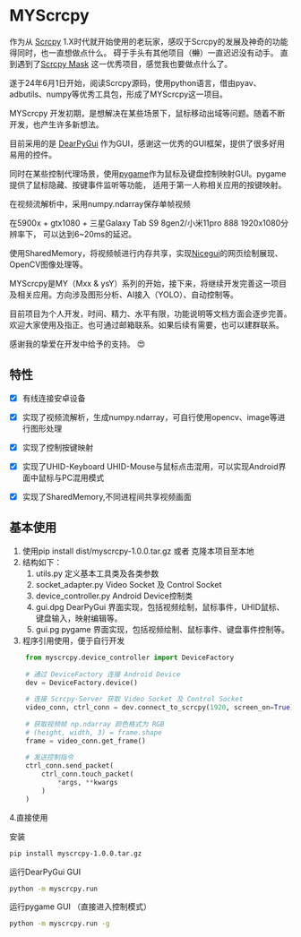 # MYScrcpy

作为从 [Scrcpy](https://github.com/Genymobile/scrcpy/) 1.X时代就开始使用的老玩家，感叹于Scrcpy的发展及神奇的功能得同时，也一直想做点什么。 
碍于手头有其他项目（~~懒~~）一直迟迟没有动手。 
直到遇到了[Scrcpy Mask](https://github.com/AkiChase/scrcpy-mask) 这一优秀项目，感觉我也要做点什么了。

遂于24年6月1日开始，阅读Scrcpy源码，使用python语言，借由pyav、adbutils、numpy等优秀工具包，形成了MYScrcpy这一项目。

MYScrcpy 开发初期，是想解决在某些场景下，鼠标移动出域等问题。随着不断开发，也产生许多新想法。

目前采用的是 [DearPyGui](https://github.com/hoffstadt/DearPyGui) 作为GUI，感谢这一优秀的GUI框架，提供了很多好用易用的控件。

同时在某些控制代理场景，使用[pygame](https://www.pygame.org/)作为鼠标及键盘控制映射GUI。pygame提供了鼠标隐藏、按键事件监听等功能，
适用于第一人称相关应用的按键映射。

在视频流解析中，采用numpy.ndarray保存单帧视频

在5900x + gtx1080 + 三星Galaxy Tab S9 8gen2/小米11pro 888 1920x1080分辨率下， 可以达到6~20ms的延迟。

使用SharedMemory，将视频帧进行内存共享，实现[Nicegui](https://github.com/zauberzeug/nicegui)的网页绘制展现、 OpenCV图像处理等。

MYScrcpy是MY（Mxx & ysY）系列的开始，接下来，将继续开发完善这一项目及相关应用。方向涉及图形分析、AI接入（YOLO）、自动控制等。

目前项目为个人开发，时间、精力、水平有限，功能说明等文档方面会逐步完善。欢迎大家使用及指正。也可通过邮箱联系。如果后续有需要，也可以建群联系。

感谢我的挚爱在开发中给予的支持。 :heart_eyes:


## 特性

- [x] 有线连接安卓设备
- [x] 实现了视频流解析，生成numpy.ndarray，可自行使用opencv、image等进行图形处理
- [x] 实现了控制按键映射
- [x] 实现了UHID-Keyboard UHID-Mouse与鼠标点击混用，可以实现Android界面中鼠标与PC混用模式
- [X] 实现了SharedMemory,不同进程间共享视频画面


## 基本使用

1. 使用pip install dist/myscrcpy-1.0.0.tar.gz 或者 克隆本项目至本地
2. 结构如下：
   1. utils.py
   定义基本工具类及各类参数
   2. socket_adapter.py
   Video Socket 及 Control Socket
   3. device_controller.py
   Android Device控制类
   4. gui.dpg
   DearPyGui 界面实现，包括视频绘制，鼠标事件，UHID鼠标、键盘输入，映射编辑等。
   5. gui.pg
   pygame 界面实现，包括视频绘制、鼠标事件、键盘事件控制等。
3. 程序引用使用，便于自行开发
```python
    from myscrcpy.device_controller import DeviceFactory
    
    # 通过 DeviceFactory 连接 Android Device
    dev = DeviceFactory.device()
    
    # 连接 Scrcpy-Server 获取 Video Socket 及 Control Socket
    video_conn, ctrl_conn = dev.connect_to_scrcpy(1920, screen_on=True)
    
    # 获取视频帧 np.ndarray 颜色格式为 RGB
    # (height, width, 3) = frame.shape
    frame = video_conn.get_frame()
    
    # 发送控制指令
    ctrl_conn.send_packet(
        ctrl_conn.touch_packet(
            *args, **kwargs
        )
    )
```

4.直接使用

安装
```bash
pip install myscrcpy-1.0.0.tar.gz
```

运行DearPyGui GUI
```bash
python -m myscrcpy.run
```

运行pygame GUI （直接进入控制模式）
```bash
python -m myscrcpy.run -g
```
